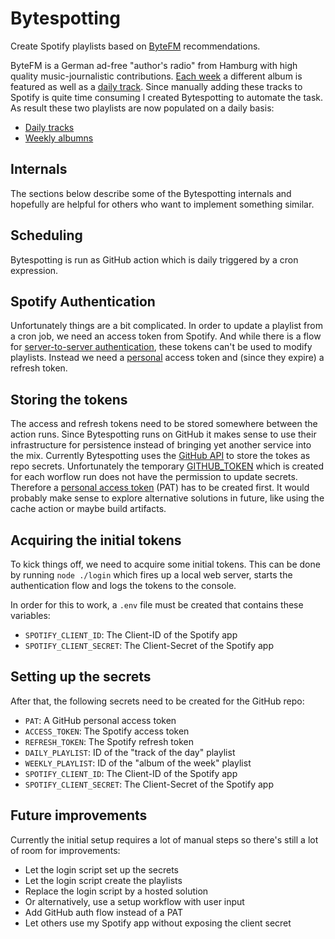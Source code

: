 # Bytespotting

Create Spotify playlists based on [ByteFM](https://www.byte.fm/) recommendations.

ByteFM is a German ad-free "author's radio" from Hamburg with high quality music-journalistic contributions. [Each week](https://www.byte.fm/blog/alben-der-woche/) a different album is featured as well as a [daily track](https://www.byte.fm/blog/tracks-des-tages/). Since manually adding these tracks to Spotify is quite time consuming I created Bytespotting to automate the task. As result these two playlists are now populated on a daily basis:

- [Daily tracks](https://open.spotify.com/playlist/3RGUrzI3KludSYbnuxhbxg?si=fe41394ce89140e2)
- [Weekly albumns](https://open.spotify.com/playlist/7yVxheAVcvptuVl8mVgSoH?si=52c69b4e1d134d2f)

## Internals

The sections below describe some of the Bytespotting internals and hopefully are helpful for others who want to implement something similar.

## Scheduling

Bytespotting is run as GitHub action which is daily triggered by a cron expression.

## Spotify Authentication

Unfortunately things are a bit complicated. In order to update a playlist from a cron job, we need an access token from Spotify. And while there is a flow for [server-to-server authentication](https://developer.spotify.com/documentation/general/guides/authorization/client-credentials/), these tokens can't be used to modify playlists. Instead we need a [personal](https://developer.spotify.com/documentation/general/guides/authorization/code-flow/) access token and (since they expire) a refresh token.

## Storing the tokens

The access and refresh tokens need to be stored somewhere between the action runs. Since Bytespotting runs on GitHub it makes sense to use their infrastructure for persistence instead of bringing yet another service into the mix.
Currently Bytespotting uses the [GitHub API](https://docs.github.com/en/rest/reference/actions#create-or-update-a-repository-secret) to store the tokes as repo secrets. Unfortunately the temporary [GITHUB_TOKEN](https://docs.github.com/en/actions/security-guides/automatic-token-authentication) which is created for each worflow run does not have the permission to update secrets. Therefore a [personal access token](https://docs.github.com/en/authentication/keeping-your-account-and-data-secure/creating-a-personal-access-token) (PAT) has to be created first.
It would probably make sense to explore alternative solutions in future, like using the cache action or maybe build artifacts.

## Acquiring the initial tokens

To kick things off, we need to acquire some initial tokens. This can be done by running `node ./login` which fires up a local web server, starts the authentication flow and logs the tokens to the console.

In order for this to work, a `.env` file must be created that contains these variables:

- `SPOTIFY_CLIENT_ID`: The Client-ID of the Spotify app
- `SPOTIFY_CLIENT_SECRET`: The Client-Secret of the Spotify app

## Setting up the secrets

After that, the following secrets need to be created for the GitHub repo:

- `PAT`: A GitHub personal access token
- `ACCESS_TOKEN`: The Spotify access token
- `REFRESH_TOKEN`: The Spotify refresh token
- `DAILY_PLAYLIST`: ID of the "track of the day" playlist
- `WEEKLY_PLAYLIST`: ID of the "album of the week" playlist
- `SPOTIFY_CLIENT_ID`: The Client-ID of the Spotify app
- `SPOTIFY_CLIENT_SECRET`: The Client-Secret of the Spotify app

## Future improvements

Currently the initial setup requires a lot of manual steps so there's still a lot of room for improvements:

- Let the login script set up the secrets
- Let the login script create the playlists
- Replace the login script by a hosted solution
- Or alternatively, use a setup workflow with user input
- Add GitHub auth flow instead of a PAT
- Let others use my Spotify app without exposing the client secret
